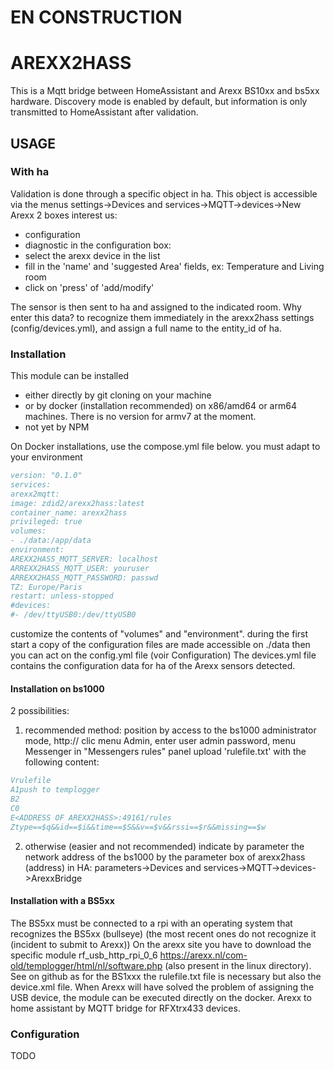 # EN CONSTRUCTION

# AREXX2HASS

This is a Mqtt bridge between HomeAssistant and Arexx BS10xx and bs5xx hardware.
Discovery mode is enabled by default, but information is only transmitted to HomeAssistant after validation.

## USAGE 
### With ha
Validation is done through a specific object in ha.
This object is accessible via the menus
settings->Devices and services->MQTT->devices->New Arexx
2 boxes interest us:
- configuration
- diagnostic
in the configuration box:
- select the arexx device in the list
- fill in the 'name' and 'suggested Area' fields, ex: Temperature and Living room
- click on 'press' of 'add/modify'

The sensor is then sent to ha and assigned to the indicated room.
Why enter this data? to recognize them immediately in the arexx2hass settings (config/devices.yml), and assign a full name to the entity_id of ha.

### Installation
This module can be installed
- either directly by git cloning on your machine
- or by docker (installation recommended) on x86/amd64 or arm64 machines. There is no version for armv7 at the moment.
- not yet by NPM

On Docker installations, use the compose.yml file below. you must adapt to your environment
```bibtex
version: "0.1.0"
services:
arexx2mqtt:
image: zdid2/arexx2hass:latest
container_name: arexx2hass
privileged: true
volumes:
- ./data:/app/data
environment:
AREXX2HASS_MQTT_SERVER: localhost
ARREXX2HASS_MQTT_USER: youruser
ARREXX2HASS_MQTT_PASSWORD: passwd
TZ: Europe/Paris
restart: unless-stopped
#devices:
#- /dev/ttyUSB0:/dev/ttyUSB0
```
customize the contents of "volumes" and "environment".
during the first start a copy of the configuration files are made accessible on ./data
then you can act on the config.yml file (voir Configuration)
The devices.yml file contains the configuration data for ha of the Arexx sensors detected.

#### Installation on bs1000
2 possibilities:
1) recommended method: position by access to the bs1000 administrator mode, http://<ADRESSE IP BS1000>
clic menu Admin, enter user admin password,
menu Messenger
in "Messengers rules" panel upload 'rulefile.txt' with the following content:
```bibtex
Vrulefile
A1push to templogger
B2
C0
E<ADDRESS OF AREXX2HASS>:49161/rules
Ztype==$q&&id==$i&&time==$S&&v==$v&&rssi==$r&&missing==$w
```
2) otherwise (easier and not recommended) indicate by parameter the network address of the bs1000 by the parameter box of arexx2hass (address) in HA:
parameters->Devices and services->MQTT->devices->ArexxBridge

#### Installation with a BS5xx
The BS5xx must be connected to a rpi with an operating system that recognizes the BS5xx (bullseye) (the most recent ones do not recognize it (incident to submit to Arexx))
On the arexx site you have to download the specific module rf_usb_http_rpi_0_6 https://arexx.nl/com-old/templogger/html/nl/software.php (also present in the linux directory). See on github
as for the BS1xxx the rulefile.txt file is necessary but also the device.xml file.
When Arexx will have solved the problem of assigning the USB device, the module can be executed directly on the docker.
Arexx to home assistant by MQTT bridge for RFXtrx433 devices. 


### Configuration
TODO

